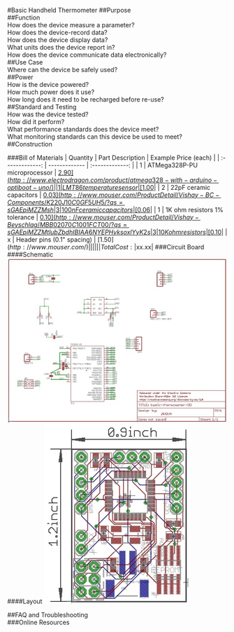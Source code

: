 #Basic Handheld Thermometer
##Purpose  
##Function  
How does the device measure a parameter?  
How does the device-record data?  
How does the device display data?  
What units does the device report in?  
How does the device communicate data electronically?  
##Use Case  
Where can the device be safely used?  
##Power  
How is the device powered?  
How much power does it use?  
How long does it need to be recharged before re-use?  
##Standard and Testing  
How was the device tested?  
How did it perform?  
What performance standards does the device meet?  
What monitoring standards can this device be used to meet?  
##Construction  

###Bill of Materials
| Quantity  | Part Description | Example Price (each) |
| :-------------: | ------------- | :-------------: |
| 1 | ATMega328P-PU microprocessor  | [$2.90](http://www.electrodragon.com/product/atmega328-with-arduino-optiboot-uno/)|
| 1 | LMT86 temperature sensor  | [$1.00](http://www.mouser.com/ProductDetail/Texas-Instruments/LMT86LP/?qs=sGAEpiMZZMvfFCidbTccA1jyVRrxk5nB%252bTEjPRynSGM%3d)|
| 2 | 22pF ceramic capacitors  | [$0.03](http://www.mouser.com/ProductDetail/Vishay-BC-Components/K220J10C0GF5UH5/?qs=sGAEpiMZZMsh%252b1woXyUXj9nJp%252b8gphztXIKBUu3gv%252bs%3d)|
| 3 | 100nF ceramic capacitors  | [$0.06](http://www.mouser.com/ProductDetail/Vishay-BC-Components/K104Z15Y5VE5TL2/?qs=sGAEpiMZZMsh%252b1woXyUXj5VNmf0jXPWIrWjnp1zAXac%3d)|
| 1 | 1K ohm resistors 1% tolerance | [$0.10](http://www.mouser.com/ProductDetail/Vishay-Beyschlag/MBB02070C1001FCT00/?qs=sGAEpiMZZMtlubZbdhIBIAA6NYEPHyksoxlYyK2s%252btM%3d)|
| 3 | 10K ohm resistors  | [$0.10](http://www.mouser.com/ProductDetail/Vishay-Beyschlag/MBA02040C1002FCT00/?qs=sGAEpiMZZMtlubZbdhIBIP7908E9uONJr6Tgqqo7oLA%3d)|
| x | Header pins (0.1" spacing)  | [$1.50](http://www.mouser.com/)|
|||
||Total Cost:|$xx.xx|
###Circuit Board
####Schematic
![picture alt](./images/basic-handheld-thermometer-SD-20150628.schematic.jpg "Schematic of Basic Handheld Thermometer circuit board [2015-06-28]")
####Layout
![picture alt](./images/basic-handheld-thermometer-SD-20150628.board.jpg "Layout of Basic Handheld Thermometer circuit board [2015-06-28]")

##FAQ and Troubleshooting  
###Online Resources
